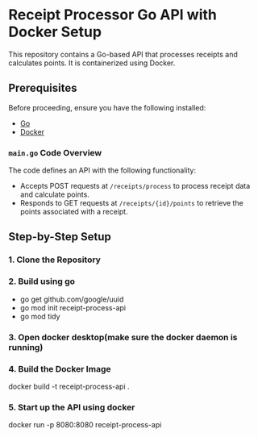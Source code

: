 # Receipt Processor Go API with Docker Setup

This repository contains a Go-based API that processes receipts and calculates points. It is containerized using Docker.

## Prerequisites

Before proceeding, ensure you have the following installed:
- [Go](https://golang.org/dl/)
- [Docker](https://www.docker.com/get-started)

### `main.go` Code Overview

The code defines an API with the following functionality:
- Accepts POST requests at `/receipts/process` to process receipt data and calculate points.
- Responds to GET requests at `/receipts/{id}/points` to retrieve the points associated with a receipt.

## Step-by-Step Setup

### 1. Clone the Repository

### 2. Build using go 
- go get github.com/google/uuid
- go mod init receipt-process-api
- go mod tidy

### 3. Open docker desktop(make sure the docker daemon is running)

### 4. Build the Docker Image

docker build -t receipt-process-api .

### 5. Start up the API using docker 

docker run -p 8080:8080 receipt-process-api

